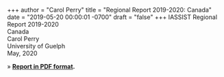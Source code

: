 +++
author = "Carol Perry"
title = "Regional Report 2019-2020: Canada"
date = "2019-05-20 00:00:01 -0700"
draft = "false"
+++
IASSIST Regional Report 2019-2020<br />
Canada<br />
Carol Perry<br />
University of Guelph<br />
May, 2020

» **[Report in PDF format](/file/about/canada_regional_report-2019-2020.pdf).**

